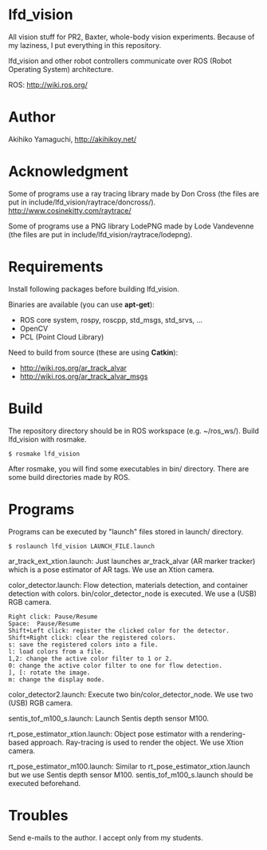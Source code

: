 lfd_vision
==================
All vision stuff for PR2, Baxter, whole-body vision experiments.  Because of my laziness, I put everything in this repository.

lfd_vision and other robot controllers communicate over ROS (Robot Operating System) architecture.

ROS:
http://wiki.ros.org/

Author
==================
Akihiko Yamaguchi, http://akihikoy.net/


Acknowledgment
==================
Some of programs use a ray tracing library made by Don Cross (the files are put in include/lfd_vision/raytrace/doncross/).
http://www.cosinekitty.com/raytrace/

Some of programs use a PNG library LodePNG made by Lode Vandevenne (the files are put in include/lfd_vision/raytrace/lodepng).


Requirements
==================
Install following packages before building lfd_vision.

Binaries are available (you can use **apt-get**):
- ROS core system, rospy, roscpp, std_msgs, std_srvs, ...
- OpenCV
- PCL (Point Cloud Library)

Need to build from source (these are using **Catkin**):
- http://wiki.ros.org/ar_track_alvar
- http://wiki.ros.org/ar_track_alvar_msgs


Build
==================
The repository directory should be in ROS workspace (e.g. ~/ros_ws/).
Build lfd_vision with rosmake.

```
$ rosmake lfd_vision
```

After rosmake, you will find some executables in bin/ directory.
There are some build directories made by ROS.


Programs
==================
Programs can be executed by "launch" files stored in launch/ directory.

```
$ roslaunch lfd_vision LAUNCH_FILE.launch
```

ar_track_ext_xtion.launch:
Just launches ar_track_alvar (AR marker tracker) which is a pose estimator of AR tags.
We use an Xtion camera.

color_detector.launch:
Flow detection, materials detection, and container detection with colors.
bin/color_detector_node is executed.
We use a (USB) RGB camera.

```
Right click: Pause/Resume
Space:  Pause/Resume
Shift+Left click: register the clicked color for the detector.
Shift+Right click: clear the registered colors.
s: save the registered colors into a file.
l: load colors from a file.
1,2: change the active color filter to 1 or 2.
0: change the active color filter to one for flow detection.
], [: rotate the image.
m: change the display mode.
```

color_detector2.launch:
Execute two bin/color_detector_node.
We use two (USB) RGB camera.

sentis_tof_m100_s.launch:
Launch Sentis depth sensor M100.

rt_pose_estimator_xtion.launch:
Object pose estimator with a rendering-based approach.
Ray-tracing is used to render the object.
We use Xtion camera.

rt_pose_estimator_m100.launch:
Similar to rt_pose_estimator_xtion.launch but we use Sentis depth sensor M100.
sentis_tof_m100_s.launch should be executed beforehand.


Troubles
==================
Send e-mails to the author.  I accept only from my students.
